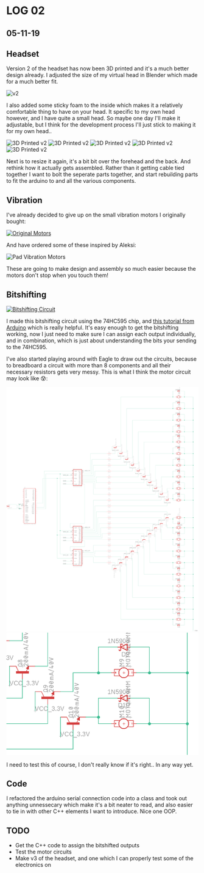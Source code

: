 # LOG 02
## 05-11-19

## Headset

Version 2 of the headset has now been 3D printed and it's a much better design already. I adjusted the size of my virtual head in Blender which made for a much better fit.

![v2](https://live.staticflickr.com/65535/49007974917_ba2cc209d0_c.jpg)

I also added some sticky foam to the inside which makes it a relatively comfortable thing to have on your head. It specific to my own head however, and I have quite a small head. So maybe one day I'll make it adjustable, but I think for the development process I'll just stick to making it for my own head..

![3D Printed v2](https://live.staticflickr.com/65535/49020597638_d256fd494d_c.jpg)
![3D Printed v2](https://live.staticflickr.com/65535/49021322592_3f211ea921_c.jpg)
![3D Printed v2](https://live.staticflickr.com/65535/49020597333_0b82232eef_c.jpg)
![3D Printed v2](https://live.staticflickr.com/65535/49020597348_3680d56225_c.jpg)
![3D Printed v2](https://live.staticflickr.com/65535/49021322332_a368043932_c.jpg)

Next is to resize it again, it's a bit bit over the forehead and the back. And rethink how it actually gets assembled. Rather than it getting cable tied together I want to bolt the seperate parts together, and start rebuilding parts to fit the arduino to and all the various components.

## Vibration

I've already decided to give up on the small vibration motors I originally bought:

[![Original Motors](https://img.youtube.com/vi/K3GfDls8FJs/0.jpg)](https://www.youtube.com/watch?v=K3GfDls8FJs)

And have ordered some of these inspired by Aleksi:

![Pad Vibration Motors](https://i.ebayimg.com/images/g/jBcAAOSwvTpaHGHU/s-l500.jpg)

These are going to make design and assembly so much easier because the motors don't stop when you touch them!

## Bitshifting

[![Bitshifting Circuit](https://img.youtube.com/vi/YnUji_EFXYY/0.jpg)](https://www.youtube.com/watch?v=YnUji_EFXYY)

I made this bitshifting circuit using the 74HC595 chip, and [this tutorial from Arduino](https://www.arduino.cc/en/Tutorial/ShiftOut) which is really helpful. It's easy enough to get the bitshifting working, now I just need to make sure I can assign each output individually, and in combination, which is just about understanding the bits your sending to the 74HC595.

I've also started playing around with Eagle to draw out the circuits, because to breadboard a circuit with more than 8 components and all their necessary resistors gets very messy. This is what I think the motor circuit may look like :cold_sweat::

![Motor Circuit](/project/img/two_bitshift.png)
![Motor Circuit Closeup on Motors](/project/img/two_bitshift_motors.png)

I need to test this of course, I don't really know if it's right.. In any way yet.

## Code

I refactored the arduino serial connection code into a class and took out anything unnessecary which make it's a bit neater to read, and also easier to tie in with other C++ elements I want to introduce. Nice one OOP.

## TODO

* Get the C++ code to assign the bitshifted outputs
* Test the motor circuits
* Make v3 of the headset, and one which I can properly test some of the electronics on

